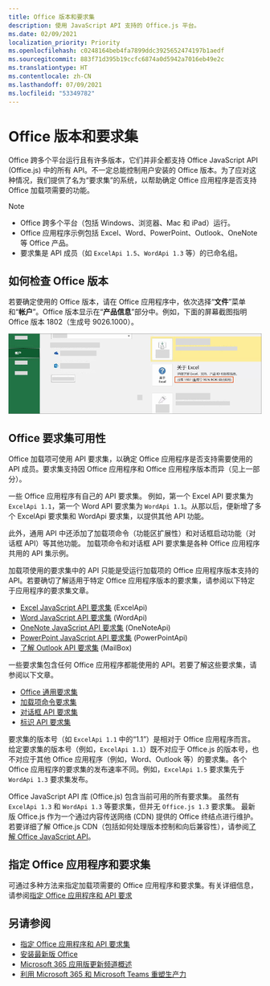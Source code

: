 ```yaml
---
title: Office 版本和要求集
description: 使用 JavaScript API 支持的 Office.js 平台。
ms.date: 02/09/2021
localization_priority: Priority
ms.openlocfilehash: c0248164beb4fa7899ddc3925652474197b1aedf
ms.sourcegitcommit: 883f71d395b19ccfc6874a0d5942a7016eb49e2c
ms.translationtype: HT
ms.contentlocale: zh-CN
ms.lasthandoff: 07/09/2021
ms.locfileid: "53349782"
---
```

# <a name="office-versions-and-requirement-sets"></a>Office 版本和要求集

Office 跨多个平台运行且有许多版本，它们并非全都支持 Office JavaScript API (Office.js) 中的所有 API。不一定总能控制用户安装的 Office 版本。为了应对这种情况，我们提供了名为“要求集”的系统，以帮助确定 Office 应用程序是否支持 Office 加载项需要的功能。 

> [!NOTE]
> - Office 跨多个平台（包括 Windows、浏览器、Mac 和 iPad）运行。
> - Office 应用程序示例包括 Excel、Word、PowerPoint、Outlook、OneNote 等 Office 产品。  
> - 要求集是 API 成员（如 `ExcelApi 1.5`、`WordApi 1.3` 等）的已命名组。  

## <a name="how-to-check-your-office-version"></a>如何检查 Office 版本

若要确定使用的 Office 版本，请在 Office 应用程序中，依次选择“**文件**”菜单和“**帐户**”。Office 版本显示在“**产品信息**”部分中。例如，下面的屏幕截图指明 Office 版本 1802（生成号 9026.1000）。

![检查 Office 版本。](../images/office-version.png)

## <a name="office-requirement-sets-availability"></a>Office 要求集可用性

Office 加载项可使用 API 要求集，以确定 Office 应用程序是否支持需要使用的 API 成员。要求集支持因 Office 应用程序和 Office 应用程序版本而异（见上一部分）。

一些 Office 应用程序有自己的 API 要求集。 例如，第一个 Excel API 要求集为 `ExcelApi 1.1`，第一个 Word API 要求集为 `WordApi 1.1`。从那以后，便新增了多个 ExcelApi 要求集和 WordApi 要求集，以提供其他 API 功能。

此外，通用 API 中还添加了加载项命令（功能区扩展性）和对话框启动功能（对话框 API）等其他功能。 加载项命令和对话框 API 要求集是各种 Office 应用程序共用的 API 集示例。

加载项使用的要求集中的 API 只能是受运行加载项的 Office 应用程序版本支持的 API。若要确切了解适用于特定 Office 应用程序版本的要求集，请参阅以下特定于应用程序的要求集文章。

- [Excel JavaScript API 要求集](../reference/requirement-sets/excel-api-requirement-sets.md) (ExcelApi)
- [Word JavaScript API 要求集](../reference/requirement-sets/word-api-requirement-sets.md) (WordApi)
- [OneNote JavaScript API 要求集](../reference/requirement-sets/onenote-api-requirement-sets.md) (OneNoteApi)
- [PowerPoint JavaScript API 要求集](../reference/requirement-sets/powerpoint-api-requirement-sets.md) (PowerPointApi)
- [了解 Outlook API 要求集](../reference/requirement-sets/outlook-api-requirement-sets.md) (MailBox)

一些要求集包含任何 Office 应用程序都能使用的 API。若要了解这些要求集，请参阅以下文章。

- [Office 通用要求集](../reference/requirement-sets/office-add-in-requirement-sets.md)
- [加载项命令要求集](../reference/requirement-sets/add-in-commands-requirement-sets.md)
- [对话框 API 要求集](../reference/requirement-sets/dialog-api-requirement-sets.md)
- [标识 API 要求集](../reference/requirement-sets/identity-api-requirement-sets.md)

要求集的版本号（如 `ExcelApi 1.1` 中的“1.1”）是相对于 Office 应用程序而言。给定要求集的版本号（例如，`ExcelApi 1.1`）既不对应于 Office.js 的版本号，也不对应于其他 Office 应用程序（例如，Word、Outlook 等）的要求集。各个 Office 应用程序的要求集的发布速率不同。例如，`ExcelApi 1.5` 要求集先于 `WordApi 1.3` 要求集发布。


Office JavaScript API 库 (Office.js) 包含当前可用的所有要求集。 虽然有 `ExcelApi 1.3` 和 `WordApi 1.3` 等要求集，但并无 `Office.js 1.3` 要求集。 最新版 Office.js 作为一个通过内容传送网络 (CDN) 提供的 Office 终结点进行维护。 若要详细了解 Office.js CDN（包括如何处理版本控制和向后兼容性），请参阅[了解 Office JavaScript API](../develop/understanding-the-javascript-api-for-office.md)。

## <a name="specify-office-applications-and-requirement-sets"></a>指定 Office 应用程序和要求集

可通过多种方法来指定加载项需要的 Office 应用程序和要求集。有关详细信息，请参阅[指定 Office 应用程序和 API 要求](../develop/specify-office-hosts-and-api-requirements.md)

## <a name="see-also"></a>另请参阅

- [指定 Office 应用程序和 API 要求集](../develop/specify-office-hosts-and-api-requirements.md)
- [安装最新版 Office](../develop/install-latest-office-version.md)
- [Microsoft 365 应用版更新频道概述](/deployoffice/overview-of-update-channels-for-office-365-proplus)
- [利用 Microsoft 365 和 Microsoft Teams 重塑生产力](https://products.office.com/compare-all-microsoft-office-products?tab=2)
